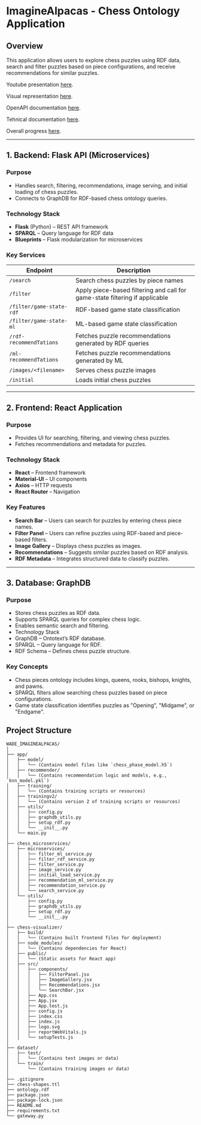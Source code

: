 # ImagineAlpacas - Chess Ontology Application

## **Overview**
This application allows users to explore chess puzzles using RDF data, search and filter puzzles based on piece configurations, and receive recommendations for similar puzzles.

Youtube presentation [here](https://youtu.be/P1RAD74WKlA).

Visual representation [here](https://github.com/Raul-Madalin/WADe_ImagineAlpacas/blob/main/WADe.jpg).

OpenAPI documentation [here](https://github.com/Raul-Madalin/WADe_ImagineAlpacas/blob/main/openapi.yaml).

Tehnical documentation [here](https://github.com/Raul-Madalin/WADe_ImagineAlpacas/blob/main/report.html).

Overall progress [here](https://github.com/Raul-Madalin/WADe_ImagineAlpacas/wiki/Project-Progress).

---

## **1. Backend: Flask API (Microservices)**
### **Purpose**
- Handles search, filtering, recommendations, image serving, and initial loading of chess puzzles.
- Connects to GraphDB for RDF-based chess ontology queries.

### **Technology Stack**
- **Flask** (Python) – REST API framework
- **SPARQL** – Query language for RDF data
- **Blueprints** – Flask modularization for microservices

### **Key Services**
| Endpoint | Description |
|----------|------------|
| `/search` | Search chess puzzles by piece names |
| `/filter` | Apply piece-based filtering and call for game-state filtering if applicable |
| `/filter/game-state-rdf` | RDF-based game state classification |
| `/filter/game-state-ml` | ML-based game state classification |
| `/rdf-recommendTations` | Fetches puzzle recommendations generated by RDF queries |
| `/ml-recommendTations` | Fetches puzzle recommendations generated by ML |
| `/images/<filename>` | Serves chess puzzle images |
| `/initial` | Loads initial chess puzzles |

---

## **2. Frontend: React Application**
### **Purpose**
- Provides UI for searching, filtering, and viewing chess puzzles.
- Fetches recommendations and metadata for puzzles.

### **Technology Stack**
- **React** – Frontend framework
- **Material-UI** – UI components
- **Axios** – HTTP requests
- **React Router** – Navigation

### **Key Features**
- **Search Bar** – Users can search for puzzles by entering chess piece names.
- **Filter Panel** – Users can refine puzzles using RDF-based and piece-based filters.
- **Image Gallery** – Displays chess puzzles as images.
- **Recommendations** – Suggests similar puzzles based on RDF analysis.
- **RDF Metadata** – Integrates structured data to classify puzzles.

---

## **3. Database: GraphDB**
### **Purpose**
- Stores chess puzzles as RDF data.
- Supports SPARQL queries for complex chess logic.
- Enables semantic search and filtering.
- Technology Stack
- GraphDB – Ontotext’s RDF database.
- SPARQL – Query language for RDF.
- RDF Schema – Defines chess puzzle structure.
### **Key Concepts**
- Chess pieces ontology includes kings, queens, rooks, bishops, knights, and pawns.
- SPARQL filters allow searching chess puzzles based on piece configurations.
- Game state classification identifies puzzles as "Opening", "Midgame", or "Endgame".

## Project Structure
```plaintext
WADE_IMAGINEALPACAS/
│
├── app/
│   ├── model/
│   │   └── (Contains model files like `chess_phase_model.h5`)
│   ├── recommender/
│   │   └── (Contains recommendation logic and models, e.g., `knn_model.pkl`)
│   ├── training/
│   │   └── (Contains training scripts or resources)
│   ├── trainingv2/
│   │   └── (Contains version 2 of training scripts or resources)
│   ├── utils/
│   │   ├── config.py
│   │   ├── graphdb_utils.py
│   │   ├── setup_rdf.py
│   │   └── __init__.py
│   └── main.py
│
├── chess_microservices/
│   ├── microservices/
│   │   ├── filter_ml_service.py
│   │   ├── filter_rdf_service.py
│   │   ├── filter_service.py
│   │   ├── image_service.py
│   │   ├── initial_load_service.py
│   │   ├── recommendation_ml_service.py
│   │   ├── recommendation_service.py
│   │   └── search_service.py
│   └── utils/
│       ├── config.py
│       ├── graphdb_utils.py
│       ├── setup_rdf.py
│       └── __init__.py
│
├── chess-visualizer/
│   ├── build/
│   │   └── (Contains built frontend files for deployment)
│   ├── node_modules/
│   │   └── (Contains dependencies for React)
│   ├── public/
│   │   └── (Static assets for React app)
│   ├── src/
│   │   ├── components/
│   │   │   ├── FilterPanel.jsx
│   │   │   ├── ImageGallery.jsx
│   │   │   ├── Recommendations.jsx
│   │   │   └── SearchBar.jsx
│   │   ├── App.css
│   │   ├── App.jsx
│   │   ├── App.test.js
│   │   ├── config.js
│   │   ├── index.css
│   │   ├── index.js
│   │   ├── logo.svg
│   │   ├── reportWebVitals.js
│   │   └── setupTests.js
│
├── dataset/
│   ├── test/
│   │   └── (Contains test images or data)
│   └── train/
│       └── (Contains training images or data)
│
├── .gitignore
├── chess-shapes.ttl
├── ontology.rdf
├── package.json
├── package-lock.json
├── README.md
├── requirements.txt
└── gateway.py
```
